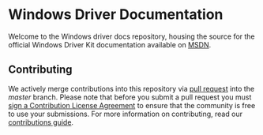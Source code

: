 # Windows Driver Documentation

Welcome to the Windows driver docs repository, housing the source for the official Windows Driver Kit documentation available on [MSDN](https://msdn.microsoft.com/windows/hardware/drivers). 

## Contributing

We actively merge contributions into this repository via [pull request](https://help.github.com/articles/using-pull-requests/) into the *master* branch. 
Please note that before you submit a pull request you must [sign a Contribution License Agreement](https://cla.microsoft.com/) to ensure that the community is free to use your submissions.
For more information on contributing, read our [contributions guide](CONTRIBUTING.md).
